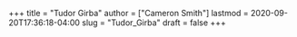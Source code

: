 +++
title = "Tudor Girba"
author = ["Cameron Smith"]
lastmod = 2020-09-20T17:36:18-04:00
slug = "Tudor_Girba"
draft = false
+++
